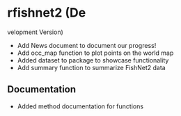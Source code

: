 # rfishnet2 (De
velopment Version)

* Add News document to document our progress!
* Add occ_map function to plot points on the world map
* Added dataset to package to showcase functionality
* Add summary function to summarize FishNet2 data

## Documentation

* Added method documentation for functions

